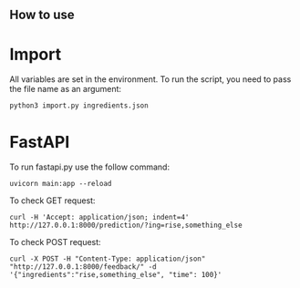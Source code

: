 ## How to use

# Import 

All variables are set in the environment. To run the script, you need to pass the file name as an argument:
```
python3 import.py ingredients.json
```

# FastAPI
To run fastapi.py use the follow command:
```
uvicorn main:app --reload
```

To check GET request:
```
curl -H 'Accept: application/json; indent=4'  http://127.0.0.1:8000/prediction/?ing=rise,something_else
```

To check POST request:
```
curl -X POST -H "Content-Type: application/json" "http://127.0.0.1:8000/feedback/" -d '{"ingredients":"rise,something_else", "time": 100}'
```
